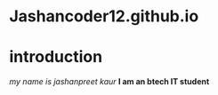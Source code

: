 # Jashancoder12.github.io
# introduction
*my name is jashanpreet kaur*
**I am an btech IT student**
